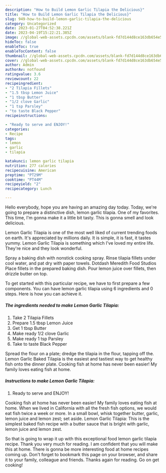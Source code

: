 ```yaml
---
description: "How to Build Lemon Garlic Tilapia the Delicious}"
title: "How to Build Lemon Garlic Tilapia the Delicious}"
slug: 949-how-to-build-lemon-garlic-tilapia-the-delicious
category: Uncategorized
date: 2023-01-27T04:52:38.221Z
date: 2023-04-19T15:22:21.385Z
image: //global-web-assets.cpcdn.com/assets/blank-fd7d144d8ce163db654e5a02c40b08a2775adb7897d16e4062681dc7e1b2800f.png
hideToc: false
enableToc: true
enableTocContent: false
thumbnail: //global-web-assets.cpcdn.com/assets/blank-fd7d144d8ce163db654e5a02c40b08a2775adb7897d16e4062681dc7e1b2800f.png
cover: //global-web-assets.cpcdn.com/assets/blank-fd7d144d8ce163db654e5a02c40b08a2775adb7897d16e4062681dc7e1b2800f.png
author: Admin
authorAv: notfound
ratingvalue: 3.6
reviewcount: 22
recipeingredient:
- "2 Tilapia Fillets"
- "1.5 tbsp Lemon Juice"
- "1 tbsp Butter"
- "1/2 clove Garlic"
- "1 tsp Parsley"
- "to taste Black Pepper"
recipeinstructions:

- "Ready to serve and ENJOY!"
categories:
- Recipe
tags:
- lemon
- garlic
- tilapia

katakunci: lemon garlic tilapia 
nutrition: 277 calories
recipecuisine: American
preptime: "PT29M"
cooktime: "PT44M"
recipeyield: "2"
recipecategory: Lunch

---
```



Hello everybody, hope you are having an amazing day today. Today, we're going to prepare a distinctive dish, lemon garlic tilapia. One of my favorites. This time, I'm gonna make it a little bit tasty. This is gonna smell and look delicious.

Lemon Garlic Tilapia is one of the most well liked of current trending foods on earth. It's appreciated by millions daily. It is simple, it is fast, it tastes yummy. Lemon Garlic Tilapia is something which I've loved my entire life. They're nice and they look wonderful.

Spray a baking dish with nonstick cooking spray. Rinse tilapia fillets under cool water, and pat dry with paper towels. Dotdash Meredith Food Studios Place fillets in the prepared baking dish. Pour lemon juice over fillets, then drizzle butter on top.


To get started with this particular recipe, we have to first prepare a few components. You can have lemon garlic tilapia using 6 ingredients and 0 steps. Here is how you can achieve it.

<!--inarticleads1-->

##### The ingredients needed to make Lemon Garlic Tilapia:

1. Take 2 Tilapia Fillets
1. Prepare 1.5 tbsp Lemon Juice
1. Get 1 tbsp Butter
1. Make ready 1/2 clove Garlic
1. Make ready 1 tsp Parsley
1. Take to taste Black Pepper


Spread the flour on a plate; dredge the tilapia in the flour, tapping off the. Lemon Garlic Baked Tilapia is the easiest and tastiest way to get healthy fish onto the dinner plate. Cooking fish at home has never been easier! My family loves eating fish at home. 

<!--inarticleads2-->

##### Instructions to make Lemon Garlic Tilapia:


1. Ready to serve and ENJOY!

Cooking fish at home has never been easier! My family loves eating fish at home. When we lived in California with all the fresh fish options, we would eat fish twice a week or more. In a small bowl, whisk together butter, garlic, lemon juice and lemon zest; set aside. Lemon Garlic Tilapia: This is the simplest baked fish recipe with a butter sauce that is bright with garlic, lemon juice and lemon zest. 

So that is going to wrap it up with this exceptional food lemon garlic tilapia recipe. Thank you very much for reading. I am confident that you will make this at home. There is gonna be more interesting food at home recipes coming up. Don't forget to bookmark this page on your browser, and share it to your family, colleague and friends. Thanks again for reading. Go on get cooking!
